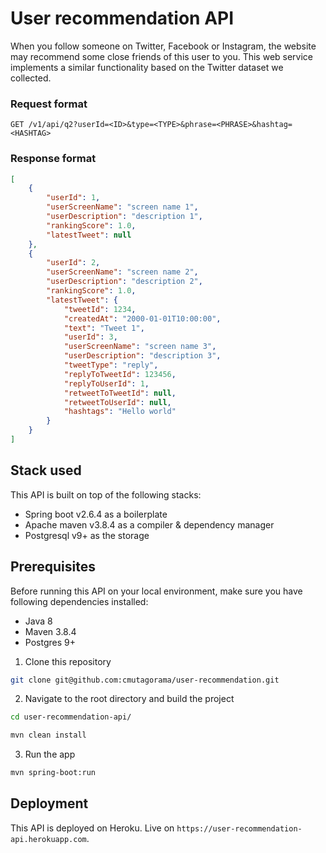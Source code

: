# User recommendation API

When you follow someone on Twitter, Facebook or Instagram, the website may recommend some close friends of this user to you. This web service implements a similar functionality based on the Twitter dataset we collected.

### Request format

`GET /v1/api/q2?userId=<ID>&type=<TYPE>&phrase=<PHRASE>&hashtag=<HASHTAG>`

### Response format

```json
[
	{
		"userId": 1,
		"userScreenName": "screen name 1",
		"userDescription": "description 1",
		"rankingScore": 1.0,
		"latestTweet": null
	},
	{
		"userId": 2,
		"userScreenName": "screen name 2",
		"userDescription": "description 2",
		"rankingScore": 1.0,
		"latestTweet": {
			"tweetId": 1234,
			"createdAt": "2000-01-01T10:00:00",
			"text": "Tweet 1",
			"userId": 3,
			"userScreenName": "screen name 3",
			"userDescription": "description 3",
			"tweetType": "reply",
			"replyToTweetId": 123456,
			"replyToUserId": 1,
			"retweetToTweetId": null,
			"retweetToUserId": null,
			"hashtags": "Hello world"
		}
	}
]
```

## Stack used

This API is built on top of the following stacks:
- Spring boot v2.6.4 as a boilerplate
- Apache maven v3.8.4 as a compiler & dependency manager
- Postgresql v9+ as the storage

## Prerequisites

Before running this API on your local environment, make sure you have following dependencies installed:
- Java 8
- Maven 3.8.4
- Postgres 9+

1. Clone this repository

```bash
git clone git@github.com:cmutagorama/user-recommendation.git
```

2. Navigate to the root directory and build the project

```bash
cd user-recommendation-api/

mvn clean install
```

3. Run the app

```bash
mvn spring-boot:run
```

## Deployment

This API is deployed on Heroku. Live on `https://user-recommendation-api.herokuapp.com`.